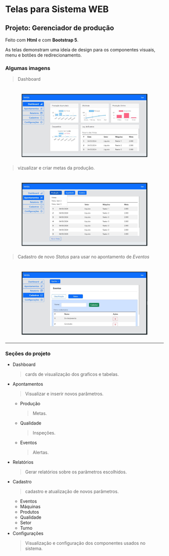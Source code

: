 # Telas para Sistema WEB

## Projeto: Gerenciador de produção
Feito com **Html** e com **Bootstrap 5**. 
&nbsp;

As telas demonstram uma ideia de design para os componentes visuais, menu e botões de redirecionamento.

### Algumas imagens
> Dashboard
<h1 align="center">
  <img alt="Dashboard" title="#Dashboard" src="./screenshots/dash.JPG" height="200px" width="400px" />
</h1>

> vizualizar e criar metas da produção.

<h1 align="center">
  <img alt="Dashboard" title="#Dashboard" src="./screenshots/prod.JPG" height="200px" width="400px" />
</h1>

> Cadastro de novo *Status* para usar no apontamento de *Eventos*

<h1 align="center">
  <img alt="Dashboard" title="#Dashboard" src="./screenshots/cad.JPG" height="200px" width="400px" />
</h1>

---
### Seções do projeto
* Dashboard
    > cards de visualização dos graficos e tabelas.
* Apontamentos
    > Visualizar e inserir novos parâmetros.
  * Produção
      > Metas.
  * Qualidade
      > Inspeções.
  * Eventos
      > Alertas.
* Relatórios
    > Gerar relatórios sobre os parâmetros escolhidos.
* Cadastro
    > cadastro e atualização de novos parâmetros.
  * Eventos
  * Máquinas
  * Produtos
  * Qualidade
  * Setor
  * Turno
* Configurações
    > Visualização e configuração dos componentes usados no sistema.


